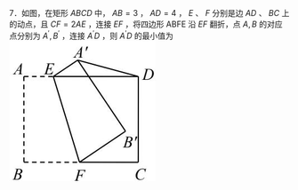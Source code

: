 7．如图，在矩形 $A B C D$ 中， $A B { = } 3$ ， $A D { = } 4$ ， $E$ 、 $F$ 分别是边 $A D$ 、 $B C$ 上的动点，且 $C F { = } 2 A E$ ，连接 $E F$ ，将四边形 ABFE 沿 $E F$ 翻折，点 $A , B$ 的对应点分别为 $A ^ { \prime } , B ^ { \prime }$ ，连接 $A ^ { \prime } D$ ，则 $A ^ { \prime } D$ 的最小值为
![](<../../qs_image_DB/专题2-3_八种隐圆类最值问题，圆来如此简单（解析版）/eebe4411e4c575342cbcd55afd04545fcacf1dc6586033eebec85848b72ed8b1.jpg>)

